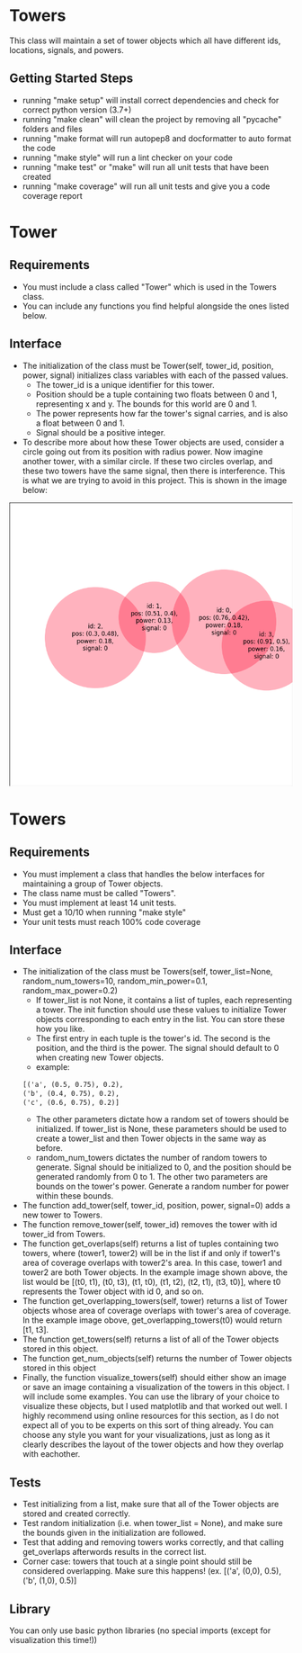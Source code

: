 # Towers

This class will maintain a set of tower objects which all have different ids, locations, signals, and powers. 

## Getting Started Steps

- running "make setup" will install correct dependencies and check for correct python version (3.7+)
- running "make clean" will clean the project by removing all "pycache" folders and files
- running "make format will run autopep8 and docformatter to auto format the code
- running "make style" will run a lint checker on your code
- running "make test" or "make" will run all unit tests that have been created
- running "make coverage" will run all unit tests and give you a code coverage report

# Tower

## Requirements

- You must include a class called "Tower" which is used in the Towers class.
- You can include any functions you find helpful alongside the ones listed below.
  
## Interface

- The initialization of the class must be Tower(self, tower_id, position, power, signal) initializes class variables with each of the passed values.
  - The tower_id is a unique identifier for this tower.
  - Position should be a tuple containing two floats between 0 and 1, representing x and y. The bounds for this world are 0 and 1.
  - The power represents how far the tower's signal carries, and is also a float between 0 and 1.
  - Signal should be a positive integer.
- To describe more about how these Tower objects are used, consider a circle going out from its position with radius power. Now imagine another tower, with a similar circle. If these two circles overlap, and these two towers have the same signal, then there is interference. This is what we are trying to avoid in this project. This is shown in the image below:

![Tower init](https://github.com/jwheelo1/Ecen4763FinalProject2023/blob/main/example_pics/random_init.png)

# Towers

## Requirements

- You must implement a class that handles the below interfaces for maintaining a group of Tower objects.
- The class name must be called "Towers".
- You must implement at least 14 unit tests.
- Must get a 10/10 when running "make style"
- Your unit tests must reach 100% code coverage

## Interface

- The initialization of the class must be Towers(self, tower_list=None, random_num_towers=10, random_min_power=0.1, random_max_power=0.2)
  -  If tower_list is not None, it contains a list of tuples, each representing a tower. The init function should use these values to initialize Tower objects corresponding to each entry in the list. You can store these how you like.
  -  The first entry in each tuple is the tower's id. The second is the position, and the third is the power. The signal should default to 0 when creating new Tower objects.
  -  example:
    ```
    [('a', (0.5, 0.75), 0.2),
    ('b', (0.4, 0.75), 0.2),
    ('c', (0.6, 0.75), 0.2)]
    ```
  -  The other parameters dictate how a random set of towers should be initialized. If tower_list is None, these parameters should be used to create a tower_list and then Tower objects in the same way as before.
  -  random_num_towers dictates the number of random towers to generate. Signal should be initialized to 0, and the position should be generated randomly from 0 to 1. The other two parameters are bounds on the tower's power. Generate a random number for power within these bounds.
- The function add_tower(self, tower_id, position, power, signal=0) adds a new tower to Towers.
- The function remove_tower(self, tower_id) removes the tower with id tower_id from Towers.
- The function get_overlaps(self) returns a list of tuples containing two towers, where (tower1, tower2) will be in the list if and only if tower1's area of coverage overlaps with tower2's area. In this case, tower1 and tower2 are both Tower objects. In the example image shown above, the list would be [(t0, t1), (t0, t3), (t1, t0), (t1, t2), (t2, t1), (t3, t0)], where t0 represents the Tower object with id 0, and so on.
- The function get_overlapping_towers(self, tower) returns a list of Tower objects whose area of coverage overlaps with tower's area of coverage. In the example image obove, get_overlapping_towers(t0) would return [t1, t3].
- The function get_towers(self) returns a list of all of the Tower objects stored in this object.
- The function get_num_objects(self) returns the number of Tower objects stored in this object
- Finally, the function visualize_towers(self) should either show an image or save an image containing a visualization of the towers in this object. I will include some examples. You can use the library of your choice to visualize these objects, but I used matplotlib and that worked out well. I highly recommend using online resources for this section, as I do not expect all of you to be experts on this sort of thing already. You can choose any style you want for your visualizations, just as long as it clearly describes the layout of the tower objects and how they overlap with eachother.

## Tests

- Test initializing from a list, make sure that all of the Tower objects are stored and created correctly.
- Test random initialization (i.e. when tower_list = None), and make sure the bounds given in the initialization are followed.
- Test that adding and removing towers works correctly, and that calling get_overlaps afterwords results in the correct list.
- Corner case: towers that touch at a single point should still be considered overlapping. Make sure this happens! (ex. [('a', (0,0), 0.5), ('b', (1,0), 0.5)]

## Library

You can only use basic python libraries (no special imports (except for visualization this time!))
